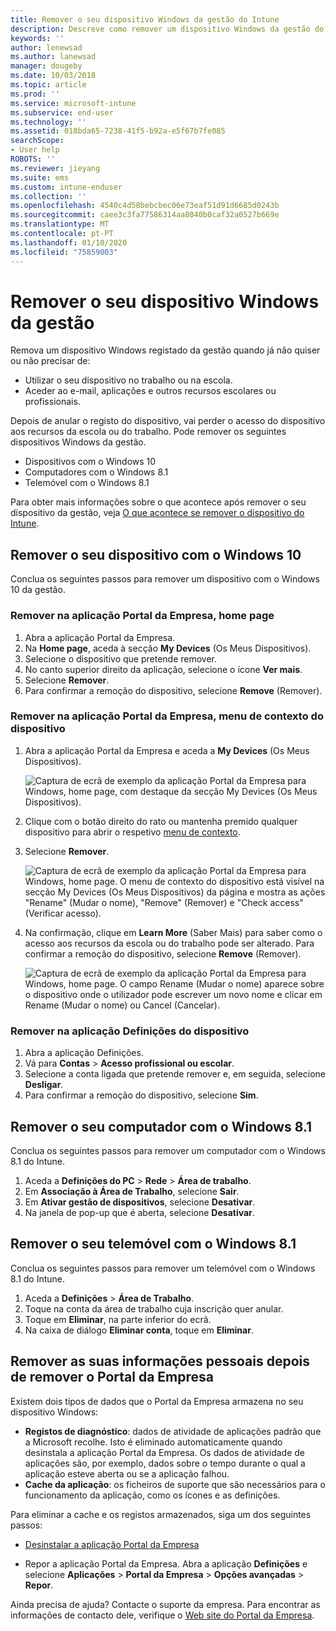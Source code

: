 ```yaml
---
title: Remover o seu dispositivo Windows da gestão do Intune
description: Descreve como remover um dispositivo Windows da gestão do Intune
keywords: ''
author: lenewsad
ms.author: lanewsad
manager: dougeby
ms.date: 10/03/2018
ms.topic: article
ms.prod: ''
ms.service: microsoft-intune
ms.subservice: end-user
ms.technology: ''
ms.assetid: 018bda65-7238-41f5-b92a-e5f67b7fe085
searchScope:
- User help
ROBOTS: ''
ms.reviewer: jieyang
ms.suite: ems
ms.custom: intune-enduser
ms.collection: ''
ms.openlocfilehash: 4540c4d58bebcbec06e73eaf51d91d6685d0243b
ms.sourcegitcommit: caee3c3fa77586314aa8040b0caf32a0527b669e
ms.translationtype: MT
ms.contentlocale: pt-PT
ms.lasthandoff: 01/10/2020
ms.locfileid: "75859003"
---
```

# <a name="remove-your-windows-device-from-management"></a>Remover o seu dispositivo Windows da gestão

Remova um dispositivo Windows registado da gestão quando já não quiser ou não precisar de:  
* Utilizar o seu dispositivo no trabalho ou na escola. 
* Aceder ao e-mail, aplicações e outros recursos escolares ou profissionais.

Depois de anular o registo do dispositivo, vai perder o acesso do dispositivo aos recursos da escola ou do trabalho. Pode remover os seguintes dispositivos Windows da gestão.  
* Dispositivos com o Windows 10 
* Computadores com o Windows 8.1
* Telemóvel com o Windows 8.1
 
Para obter mais informações sobre o que acontece após remover o seu dispositivo da gestão, veja [O que acontece se remover o dispositivo do Intune](what-happens-if-you-unenroll-your-device-from-intune-windows.md).  

## <a name="remove-your-windows-10-device"></a>Remover o seu dispositivo com o Windows 10
Conclua os seguintes passos para remover um dispositivo com o Windows 10 da gestão.

### <a name="remove-in-company-portal-app-home-page"></a>Remover na aplicação Portal da Empresa, **home page**  

1. Abra a aplicação Portal da Empresa.
2. Na **Home page**, aceda à secção **My Devices** (Os Meus Dispositivos).
3. Selecione o dispositivo que pretende remover.
3. No canto superior direito da aplicação, selecione o ícone **Ver mais**.
4. Selecione **Remover**. 
5. Para confirmar a remoção do dispositivo, selecione **Remove** (Remover).  

### <a name="remove-in-company-portal-app-device-context-menu"></a>Remover na aplicação Portal da Empresa, menu de contexto do dispositivo  

1. Abra a aplicação Portal da Empresa e aceda a **My Devices** (Os Meus Dispositivos).

    ![Captura de ecrã de exemplo da aplicação Portal da Empresa para Windows, home page, com destaque da secção My Devices (Os Meus Dispositivos).](./media/1809_CheckAccess_Context_Select_Device.png)

2. Clique com o botão direito do rato ou mantenha premido qualquer dispositivo para abrir o respetivo [menu de contexto](https://docs.microsoft.com//windows/uwp/design/controls-and-patterns/menus).  

3. Selecione **Remover**.  

    ![Captura de ecrã de exemplo da aplicação Portal da Empresa para Windows, home page. O menu de contexto do dispositivo está visível na secção **My Devices** (Os Meus Dispositivos) da página e mostra as ações "Rename" (Mudar o nome), "Remove" (Remover) e "Check access" (Verificar acesso).](./media/1809_DeviceContextMenu_Windows_CP.png)  

5. Na confirmação, clique em **Learn More** (Saber Mais) para saber como o acesso aos recursos da escola ou do trabalho pode ser alterado. Para confirmar a remoção do dispositivo, selecione **Remove** (Remover).   

     ![Captura de ecrã de exemplo da aplicação Portal da Empresa para Windows, home page. O campo Rename (Mudar o nome) aparece sobre o dispositivo onde o utilizador pode escrever um novo nome e clicar em Rename (Mudar o nome) ou Cancel (Cancelar).](./media/1808_RemoveDevice_Popup.png)  


### <a name="remove-in-device-settings-app"></a>Remover na aplicação Definições do dispositivo
1. Abra a aplicação Definições. 
2. Vá para **Contas** > **Acesso profissional ou escolar**.
3. Selecione a conta ligada que pretende remover e, em seguida, selecione **Desligar**.
4. Para confirmar a remoção do dispositivo, selecione **Sim**.

## <a name="remove-your-windows-81-computer"></a>Remover o seu computador com o Windows 8.1
Conclua os seguintes passos para remover um computador com o Windows 8.1 do Intune.

1. Aceda a **Definições do PC** > **Rede** > **Área de trabalho**.
2. Em **Associação à Área de Trabalho**, selecione **Sair**.
3. Em **Ativar gestão de dispositivos**, selecione **Desativar**.
4. Na janela de pop-up que é aberta, selecione **Desativar**.

## <a name="remove-your-windows-81-phone"></a>Remover o seu telemóvel com o Windows 8.1
Conclua os seguintes passos para remover um telemóvel com o Windows 8.1 do Intune.

1. Aceda a **Definições** > **Área de Trabalho**.
2. Toque na conta da área de trabalho cuja inscrição quer anular.
3. Toque em **Eliminar**, na parte inferior do ecrã.
4. Na caixa de diálogo **Eliminar conta**, toque em **Eliminar**.  
## <a name="removing-your-personal-information-after-removing-the-company-portal"></a>Remover as suas informações pessoais depois de remover o Portal da Empresa  

Existem dois tipos de dados que o Portal da Empresa armazena no seu dispositivo Windows:

- **Registos de diagnóstico**: dados de atividade de aplicações padrão que a Microsoft recolhe. Isto é eliminado automaticamente quando desinstala a aplicação Portal da Empresa. Os dados de atividade de aplicações são, por exemplo, dados sobre o tempo durante o qual a aplicação esteve aberta ou se a aplicação falhou.
- **Cache da aplicação**: os ficheiros de suporte que são necessários para o funcionamento da aplicação, como os ícones e as definições.

Para eliminar a cache e os registos armazenados, siga um dos seguintes passos:

* [Desinstalar a aplicação Portal da Empresa](https://support.microsoft.com/help/4028003/windows-10-uninstall-apps-and-programs) 

* Repor a aplicação Portal da Empresa. Abra a aplicação **Definições** e selecione **Aplicações** > **Portal da Empresa** > **Opções avançadas** > **Repor**. 

Ainda precisa de ajuda? Contacte o suporte da empresa. Para encontrar as informações de contacto dele, verifique o [Web site do Portal da Empresa](https://go.microsoft.com/fwlink/?linkid=2010980).
